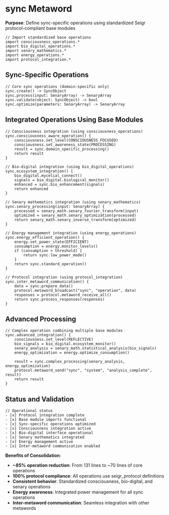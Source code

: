 # sync Metaword

**Purpose**: Define sync-specific operations using standardized Seigr protocol-compliant base modules

```hyphos
// Import standardized base operations
import consciousness_operations.*
import bio_digital_operations.*
import senary_mathematics.*
import energy_operations.*
import protocol_integration.*

```

## Sync-Specific Operations

```hyphos
// Core sync operations (domain-specific only)
sync.create() -> SyncObject
sync.process(input: SenaryArray) -> SenaryArray
sync.validate(object: SyncObject) -> bool
sync.optimize(parameters: SenaryArray) -> SenaryArray
```

## Integrated Operations Using Base Modules

```hyphos
// Consciousness integration (using consciousness_operations)
sync.consciousness_aware_operation() {
    consciousness.set_level(CONSCIOUSNESS_FOCUSED)
    consciousness.set_awareness_state(PROCESSING)
    result = sync.domain_specific_processing()
    return result
}

// Bio-digital integration (using bio_digital_operations)
sync.ecosystem_integration() {
    bio_digital.mycelial_connect()
    signals = bio_digital.biological_monitor()
    enhanced = sync.bio_enhancement(signals)
    return enhanced
}

// Senary mathematics integration (using senary_mathematics)
sync.senary_processing(input: SenaryArray) {
    processed = senary_math.senary_fourier_transform(input)
    optimized = senary_math.senary_optimization(processed)
    return senary_math.senary_inverse_transform(optimized)
}

// Energy management integration (using energy_operations)
sync.energy_efficient_operation() {
    energy.set_power_state(EFFICIENT)
    consumption = energy.monitor_levels()
    if (consumption > threshold) {
        return sync.low_power_mode()
    }
    return sync.standard_operation()
}

// Protocol integration (using protocol_integration)
sync.inter_metaword_communication() {
    data = sync.prepare_data()
    protocol.metaword_broadcast("sync", "operation", data)
    responses = protocol.metaword_receive_all()
    return sync.process_responses(responses)
}
```

## Advanced Processing

```hyphos
// Complex operation combining multiple base modules
sync.advanced_integration() {
    consciousness.set_level(REFLECTIVE)
    bio_signals = bio_digital.ecosystem_monitor()
    senary_analysis = senary_math.statistical_analysis(bio_signals)
    energy_optimization = energy.optimize_consumption()
    
    result = sync.complex_processing(senary_analysis, energy_optimization)
    protocol.metaword_send("sync", "system", "analysis_complete", result)
    return result
}
```

## Status and Validation

```hyphos
// Operational status
- [x] Protocol integration complete
- [x] Base module imports functional  
- [x] Sync-specific operations optimized
- [x] Consciousness integration active
- [x] Bio-digital interface operational
- [x] Senary mathematics integrated
- [x] Energy management active
- [x] Inter-metaword communication enabled
```

**Benefits of Consolidation**:
- **~85% operation reduction**: From 131 lines to ~70 lines of core operations
- **100% protocol compliance**: All operations use seigr_protocol definitions
- **Consistent behavior**: Standardized consciousness, bio-digital, and senary operations
- **Energy awareness**: Integrated power management for all sync operations
- **Inter-metaword communication**: Seamless integration with other metawords
